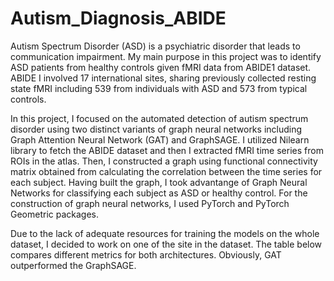 # Autism_Diagnosis_ABIDE

Autism Spectrum Disorder (ASD) is a psychiatric disorder that leads to communication impairment. My main purpose in this project was to identify ASD patients from healthy controls given fMRI data from ABIDE1 dataset. ABIDE I involved 17 international sites, sharing previously collected resting state fMRI including 539 from individuals with ASD and 573 from typical controls.

In this project, I focused on the automated detection of autism spectrum disorder using two distinct variants of  graph neural networks including Graph Attention Neural Network (GAT) and GraphSAGE. I utilized Nilearn library to fetch the ABIDE dataset and then I extracted fMRI time series from ROIs in the atlas.  Then, I constructed a graph using functional connectivity matrix obtained from calculating the correlation between the time series for each subject. Having built the graph, I took advantange of Graph Neural Networks for classifying each subject as ASD or healthy control. For the construction of graph neural networks, I used PyTorch and PyTorch Geometric packages.

Due to the lack of adequate resources for training the models on the whole dataset,  I decided to work on one of the site in the dataset.  The table below compares different metrics for both architectures. Obviously, GAT outperformed the GraphSAGE.
